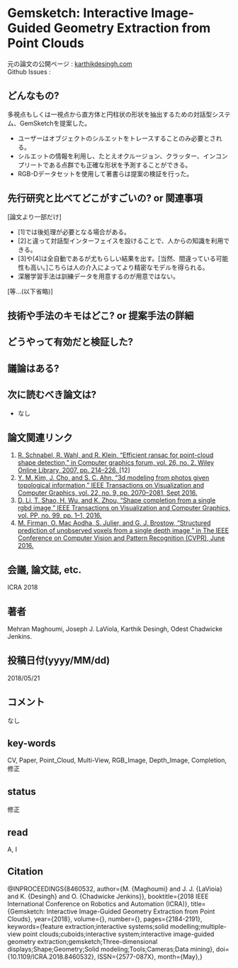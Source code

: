 # Gemsketch: Interactive Image-Guided Geometry Extraction from Point Clouds

元の論文の公開ページ : [karthikdesingh.com](http://karthikdesingh.com/pdfs/mehran_et_al_ICRA_2018.pdf)  
Github Issues : []()  

## どんなもの?
多視点もしくは一視点から直方体と円柱状の形状を抽出するための対話型システム、GemSketchを提案した。
- ユーザーはオブジェクトのシルエットをトレースすることのみ必要とされる。
- シルエットの情報を利用し、たとえオクルージョン、クラッター、インコンプリートである点群でも正確な形状を予測することができる。
- RGB-Dデータセットを使用して著書らは提案の検証を行った。

## 先行研究と比べてどこがすごいの? or 関連事項
[論文より一部だけ]
- [1]では後処理が必要となる場合がある。
- [2]と違って対話型インターフェイスを設けることで、人からの知識を利用できる。
- [3]や[4]は全自動であるが尤もらしい結果を出す。[当然、間違っている可能性も高い。]こちらは人の介入によってより精密なモデルを得られる。
- 深層学習手法は訓練データを用意するのが用意ではない。

[等...(以下省略)]

## 技術や手法のキモはどこ? or 提案手法の詳細

## どうやって有効だと検証した?

## 議論はある?

## 次に読むべき論文は?
- なし

## 論文関連リンク
1. [R. Schnabel, R. Wahl, and R. Klein, “Efficient ransac for point-cloud shape detection,” in Computer graphics forum, vol. 26, no. 2. Wiley Online Library, 2007, pp. 214–226. ](http://citeseerx.ist.psu.edu/viewdoc/download?doi=10.1.1.481.1514&rep=rep1&type=pdf)[12]
2. [Y. M. Kim, J. Cho, and S. C. Ahn, “3d modeling from photos given topological information,” IEEE Transactions on Visualization and Computer Graphics, vol. 22, no. 9, pp. 2070–2081, Sept 2016. ](https://ieeexplore.ieee.org/document/7346503)
3. [D. Li, T. Shao, H. Wu, and K. Zhou, “Shape completion from a single rgbd image,” IEEE Transactions on Visualization and Computer Graphics, vol. PP, no. 99, pp. 1–1, 2016.](http://www.kunzhou.net/2016/shapecompletion-tvcg16.pdf)
4. [M. Firman, O. Mac Aodha, S. Julier, and G. J. Brostow, “Structured prediction of unobserved voxels from a single depth image,” in The IEEE Conference on Computer Vision and Pattern Recognition (CVPR), June 2016. ](https://discovery.ucl.ac.uk/id/eprint/1533148/1/Firman_structured-prediction-unobserved.pdf)

## 会議, 論文誌, etc.
ICRA 2018

## 著者
Mehran Maghoumi, Joseph J. LaViola, Karthik Desingh, Odest Chadwicke Jenkins.

## 投稿日付(yyyy/MM/dd)
2018/05/21

## コメント
なし

## key-words
CV, Paper, Point_Cloud, Multi-View, RGB_Image, Depth_Image, Completion, 修正

## status
修正

## read
A, I

## Citation
@INPROCEEDINGS{8460532,
author={M. {Maghoumi} and J. J. {LaVioia} and K. {Desingh} and O. {Chadwicke Jenkins}},
booktitle={2018 IEEE International Conference on Robotics and Automation (ICRA)},
title={Gemsketch: Interactive Image-Guided Geometry Extraction from Point Clouds},
year={2018},
volume={},
number={},
pages={2184-2191},
keywords={feature extraction;interactive systems;solid modelling;multiple-view point clouds;cuboids;interactive system;interactive image-guided geometry extraction;gemsketch;Three-dimensional displays;Shape;Geometry;Solid modeling;Tools;Cameras;Data mining},
doi={10.1109/ICRA.2018.8460532},
ISSN={2577-087X},
month={May},}
